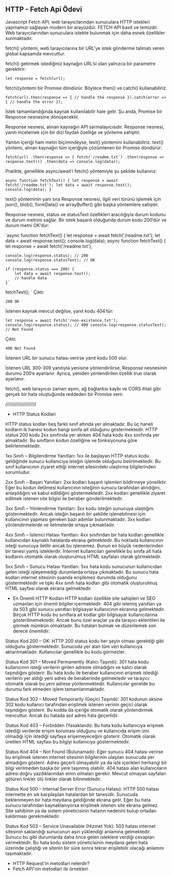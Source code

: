 ## HTTP - Fetch Api Ödevi

Javascript Fetch API, web tarayıcılarından sunuculara HTTP istekleri yapmamızı sağlayan modern bir arayüzdür. FETCH API basit ve temizdir. Web tarayıcılarından sunuculara istekte bulunmak için daha esnek özellikler sunmaktadır.

fetch() yöntemi, web tarayıcılarına bir URL’ye istek gönderme talimatı veren global kapsamda mevcuttur.

fetch() getirmek istediğiniz kaynağın URL’si olan yalnızca bir parametre gerektirir:

`let response = fetch(url);`

fetch()yöntemi bir Promise döndürür. Böylece then() ve catch() kullanabiliriz.

`fetch(url).then(response => { // handle the response }).catch(error => { // handle the error });`

İstek tamamlandığında kaynak kullanılabilir hale gelir. Şu anda, Promise bir Response nesnesine dönüşecektir.

Response nesnesi, alınan kaynağın API sarmalayıcısıdır. Response nesnesi, yanıtı incelemek için bir dizi faydalı özelliğe ve yönteme sahiptir.

Yanıtın içeriği ham metin biçimindeyse, text() yöntemini kullanabiliriz. text() yöntemi, alınan kaynağın tüm içeriğiyle çözümlenen bir Promise döndürür:

`fetch(url) .then(response => { fetch('/readme.txt') .then(response => response.text()) .then(data => console.log(data));`

Pratikte, genellikle async/await’i fetch() yöntemiyle şu şekilde kullanırız:

`async function fetchText() { let response = await fetch('/readme.txt'); let data = await response.text(); console.log(data); }`

text() yönteminin yanı sıra Response nesnesi, ilgili veri türünü işlemek için json(), blob(), formData() ve arrayBuffer() gibi başka yöntemlere sahiptir.

Response nesnesi, status ve statusText özellikleri aracılığıyla durum kodunu ve durum metnini sağlar. Bir istek başarılı olduğunda durum kodu 200‘dür ve durum metni OK‘dur:

`async function fetchText() {
let response = await fetch('/readme.txt');
let data = await response.text();
console.log(data);
async function fetchText() {
let response = await fetch('/readme.txt');

    console.log(response.status); // 200
    console.log(response.statusText); // OK

    if (response.status === 200) {
        let data = await response.text();
        // handle data
    }`

fetchText();
`
Çıktı:

`200 OK`

İstenen kaynak mevcut değilse, yanıt kodu 404‘tür:

`let response = await fetch('/non-existence.txt'); console.log(response.status); // 400 console.log(response.statusText); // Not Found`

Çıktı:

`400 Not Found`

İstenen URL bir sunucu hatası verirse yanıt kodu 500 olur.

İstenen URL 300-309 yanıtıyla yenisine yönlendirilirse, Response nesnesinin durumu 200‘e ayarlanır. Ayrıca, yeniden yönlendirilen özellik true olarak ayarlanır.

fetch(), web tarayıcısı zaman aşımı, ağ bağlantısı kaybı ve CORS ihlali gibi gerçek bir hata oluştuğunda reddeden bir Promise verir.

///////////////////

- HTTP Status Kodlari

HTTP status kodları beş farklı sınıf altında yer almaktadır. Bu üç haneli kodların ik hanesi kodun hangi sınıfa ait olduğunu göstermektedir. HTTP status 200 kodu 2xx sınıfında yer alırken 404 hata kodu 4xx sınıfında yer almaktadır. Bu sınıfların kodun özelliğine ve fonksiyonuna göre belirlenmektedir.

1xx Sınıfı – Bilgilendirme Yanıtları: 1xx ile başlayan HTTP status kodu geldiğinde sunucu kullanıcıya isteğin işlemde olduğunu belirtmektedir. Bu sınıf kullanıcının ziyaret ettiği internet sitesindeki ulaştırma bilgilerinden sorumludur.

2xx Sınıfı – Başarı Yanıtları: 2xx kodları başarılı işlemleri bildirmeye yöneliktir. Eğer bu kodun iletilmesi kullanıcının isteğinin sunucu tarafından alındığını, anlaşıldığını ve kabul edildiğini göstermektedir. 2xx kodları genellikle ziyaret edilmek istenen site bilgisi ile beraber gönderilmektedir.

3xx Sınıfı – Yönlendirme Yanıtları: 3xx kodu isteğin sunucuya ulaştığını göstermektedir. Ancak isteğin başarılı bir şekilde işlenebilmesi için kullanıcının yapması gereken bazı adımlar bulunmaktadır. 3xx kodları yönlendirmelerde ve iletmelerde ortaya çıkmaktadır.

4xx Sınıfı – İstemci Hatası Yanıtları: 4xx sınıfından bir hata kodları genellikle kullanıcıdan kaynaklı hatalarda ekrana gelmektedir. Bu noktada kullanıcının isteği sunucuya iletilir ancak bu işlenemez. Bunun en büyük nedenlerinden bir tanesi yanlış isteklerdir. İnternet kullanıcıları genellikle bu sınıfa ait hata kodlarını otomatik olarak oluşturulmuş HTML sayfaları olarak görmektedir.

5xx Sınıfı – Sunucu Hatası Yanıtları: 5xx hata kodu sunucunun kullanıcıdan gelen isteği işleyemediği durumlarda ortaya çıkmaktadır. Bu sunucu hata kodları internet sitesinin suanda erişilemez durumda olduğunu göstermektedir ve tıpkı 4xx sınıfı hata kodları gibi otomatik oluşturulmuş HTML sayfası olarak ekrana gelmektedir.

- En Önemli HTTP Kodları
  HTTP kodları özellikle site sahipleri ve SEO uzmanları için önemli bilgiler içermektedir. 404 gibi istemiş yanıtları ya da 503 gibi sunucu yanıtları bilgisayar kullanıcının ekranına gelmektedir. Birçok HTTP kodu bu sınıflara ait kodlar gibi bilgisayar kullanıcılarına gösterilmemektedir. Ancak bunu özel araçlar ya da tarayıcı eklentileri ile görmek mümkün olmaktadır. Bu hataları bulmak ve düzenlemek son derece önemlidir.

Status Kod 200 – OK: HTTP 200 status kodu her şeyin olması gerektiği gibi olduğunu göstermektedir. Sunucuda yer alan tüm veri kullanıcıya aktarılmaktadır. Kullanıcılar genellikle bu kodu görmezler.

Status Kod 301 – Moved Permanently (Kalıcı Taşındı): 301 hata kodu kullanıcının isteği verilerin girilen adreste olmadığını ve kalıcı olarak taşındığını gösterir. Bu hata kodu ile beraber kullanıcının erişmek istediği verilerin yer aldığı yeni adres de beraberinde gelmektedir ve tarayıcı otomatik olarak bu yeni adrese yönlenmektedir. Kullanıcılar genelde bu durumu fark etmeden işlem tamamlanmaktadır.

Status Kod 302 – Moved Temporarily (Geçici Taşındı): 301 kodunun aksine 302 kodu kullanıcı tarafından erişilmek istenen verinin geçici olarak taşındığını gösterir. Bu kodda da içeriğe otomatik olarak yönlendirmek mevcuttur. Ancak bu hatada asıl adres hala geçerlidir.

Status Kod 403 – Forbidden (Yasaklandı): Bu hata kodu kullanıcıya erişmek istediği verilerde erişim koruması olduğunu ve kullanıcıda erişim izni olmadığı için istediği sayfaya erişemeyeceğini gösterir. Otomatik olarak üretilen HTML sayfası bu bilgiyi kullanıcıya göstermektedir.

Status Kod 404 – Not Found (Bulunamadı): Eğer sunucu 404 hatası verirse bu erişilmek istenen internet sitesinin bilgilerinin ulaşılan sunucuda yer almadığını gösterir. Adres geçerli olmayabilir ya da iste içerikleri herhangi bir bilgi verilmeden başka bir yere taşınmış olabilir. 404 hatası alan kullanıcıların adresi doğru yazdıklarından emin olmaları gerekir. Mevcut olmayan sayfaları götüren linkler ölü linkler olarak bilinmektedir.

Status Kod 500 – Internal Server Error (Sunucu Hatası): HTTP 500 hatası internette en sık karşılaşılan hatalardan bir tanesidir. Sunucuda beklenmeyen bir hata meydana geldiğinde ekrana gelir. Eğer bu hata sunucu tarafından kaynaklanıyorsa erişilmek istenen site ekrana gelmez. Site sahibinin ya da sistem yöneticisinin hatanın nedenini bulup ortadan kaldırması gerekmektedir.

Status Kod 503 – Service Unavailable (Hizmet Yok): 503 hatası internet sitesinin saklandığı sunucunun aşırı yüklendiği anlamına gelmektedir. Sunucu bu gibi durumlarda daha önce gelen isteklere verdiği cevapları vermektedir. Bu hata kodu sistem yöneticisinin meydana gelen hata üzerinde çalıştığı ve sitenin bir süre sonra tekrar erişilebilir olacağı anlamını taşımaktadır.

- HTTP Request'in metodlari nelerdir?
- Fetch API'nin metodlari ile örnekleri
